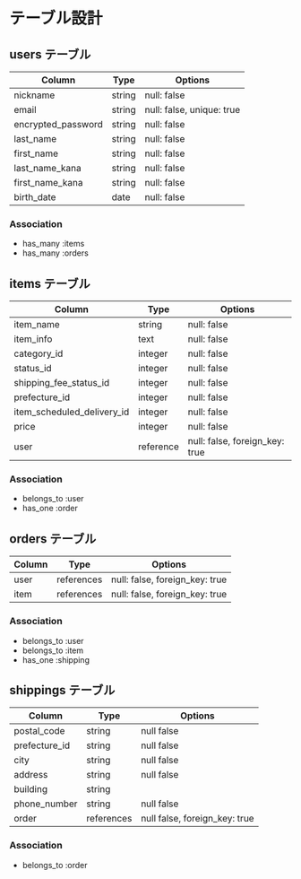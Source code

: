 # テーブル設計

## users テーブル

| Column             | Type   | Options                   |
| ------------------ | ------ | ------------------------- |
| nickname           | string | null: false               |
| email              | string | null: false, unique: true |
| encrypted_password | string | null: false               |
| last_name          | string | null: false               |
| first_name         | string | null: false               |
| last_name_kana     | string | null: false               |
| first_name_kana    | string | null: false               |
| birth_date         | date   | null: false               |

### Association

- has_many :items
- has_many :orders

## items テーブル

| Column                     | Type      | Options                        |
| -------------------------  | ------    | ------------------------------ |
| item_name                  | string    | null: false                    |
| item_info                  | text      | null: false                    |
| category_id                | integer   | null: false                    |
| status_id                  | integer   | null: false                    |
| shipping_fee_status_id     | integer   | null: false                    |
| prefecture_id              | integer   | null: false                    |
| item_scheduled_delivery_id | integer   | null: false                    |
| price                      | integer   | null: false                    |
| user                       | reference | null: false, foreign_key: true |

### Association

- belongs_to :user
- has_one :order


## orders テーブル

| Column   | Type       | Options                        |
| -------- | ------     | ------------------------------ |
| user     | references | null: false, foreign_key: true |
| item     | references | null: false, foreign_key: true |

### Association

- belongs_to :user
- belongs_to :item
- has_one :shipping

## shippings テーブル

| Column         | Type       | Options                       |
| -------------  | -------    | ----------------------------- |
| postal_code    | string     | null false                    |
| prefecture_id  | string     | null false                    |
| city           | string     | null false                    |
| address        | string     | null false                    |
| building       | string     |                               |
| phone_number   | string     | null false                    |
| order          | references | null false, foreign_key: true |

### Association

- belongs_to :order